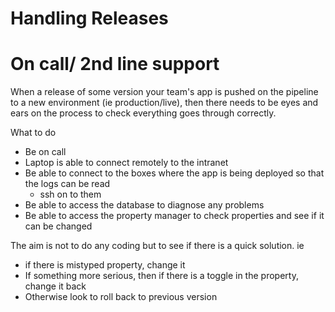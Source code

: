 # Handling Releases

# On call/ 2nd line support

When a release of some version your team's app is pushed on the pipeline to a new environment (ie production/live), then there needs to be eyes and ears on the process to check everything goes through correctly.

What to do
- Be on call
- Laptop is able to connect remotely to the intranet
- Be able to connect to the boxes where the app is being deployed so that the logs can be read
  - ssh on to them
- Be able to access the database to diagnose any problems
- Be able to access the property manager to check properties and see if it can be changed

The aim is not to do any  coding but to see if there is a quick solution. ie

- if there is mistyped property, change it
- If something more serious, then if there is a toggle in the property, change it back
- Otherwise look to roll back to previous version
